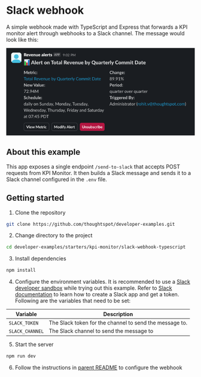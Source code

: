 # Slack webhook

A simple webhook made with TypeScript and Express that forwards a KPI monitor alert through webhooks to a Slack channel. The message would look like this:

![Slack message](./img/slack-message.png)

## About this example

This app exposes a single endpoint `/send-to-slack` that accepts POST requests from KPI Monitor. It then builds a Slack message and sends it to a Slack channel configured in the `.env` file.

## Getting started

1. Clone the repository

```bash
git clone https://github.com/thoughtspot/developer-examples.git
```

2. Change directory to the project

```bash
cd developer-examples/starters/kpi-monitor/slack-webhook-typescript
```

3. Install dependencies

```bash
npm install
```

4. Configure the environment variables. It is recommended to use a [Slack developer sandbox](https://api.slack.com/docs/developer-sandbox) while trying out this example. Refer to [Slack documentation](https://api.slack.com/quickstart) to learn how to create a Slack app and get a token. Following are the variables that need to be set:

| Variable        | Description                                             |
| --------------- | ------------------------------------------------------- |
| `SLACK_TOKEN`   | The Slack token for the channel to send the message to. |
| `SLACK_CHANNEL` | The Slack channel to send the message to                |

5. Start the server

```bash
npm run dev
```

6. Follow the instructions in [parent README](../README.md) to configure the webhook
